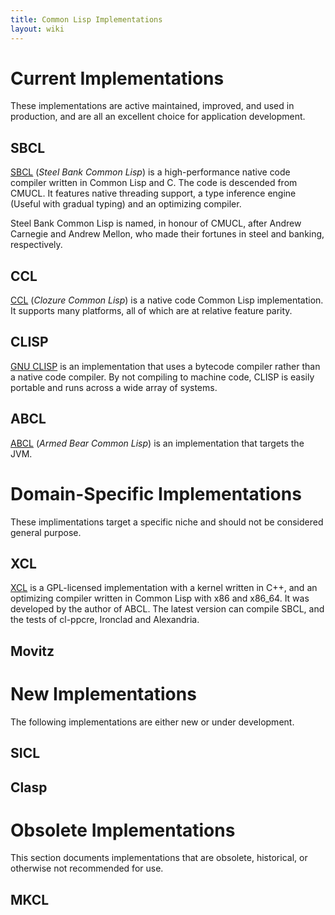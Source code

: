 ```yaml
---
title: Common Lisp Implementations
layout: wiki
---
```


# Current Implementations

These implementations are active maintained, improved, and used in production,
and are all an excellent choice for application development.

## SBCL

[SBCL](http://sbcl.org/) (*Steel Bank Common Lisp*) is a high-performance native
code compiler written in Common Lisp and C. The code is descended from CMUCL. It
features native threading support, a type inference engine (Useful with gradual
typing) and an optimizing compiler.

Steel Bank Common Lisp is named, in honour of CMUCL, after Andrew Carnegie and
Andrew Mellon, who made their fortunes in steel and banking, respectively.

## CCL

[CCL](http://ccl.clozure.com/) (*Clozure Common Lisp*) is a native code Common
Lisp implementation. It supports many platforms, all of which are at relative
feature parity.

## CLISP

[GNU CLISP](http://www.clisp.org/) is an implementation that uses a bytecode
compiler rather than a native code compiler. By not compiling to machine code,
CLISP is easily portable and runs across a wide array of systems.

## ABCL

[ABCL](http://abcl.org/) (*Armed Bear Common Lisp*) is an implementation that
targets the JVM.

# Domain-Specific Implementations

These implimentations target a specific niche and should not be considered
general purpose.

## XCL

[XCL](https://github.com/gnooth/xcl) is a GPL-licensed implementation with a
kernel written in C++, and an optimizing compiler written in Common Lisp with
x86 and x86_64. It was developed by the author of ABCL. The latest version can
compile SBCL, and the tests of cl-ppcre, Ironclad and Alexandria.

## Movitz

# New Implementations

The following implementations are either new or under development.

## SICL

## Clasp

# Obsolete Implementations

This section documents implementations that are obsolete, historical, or
otherwise not recommended for use.

## MKCL
